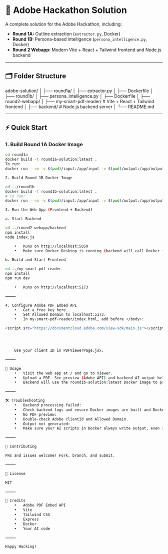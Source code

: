 # 🚀 Adobe Hackathon Solution

A complete solution for the Adobe Hackathon, including:

- **Round 1A:** Outline extraction (`extractor.py`, Docker)
- **Round 1B:** Persona-based intelligence (`persona_intelligence.py`, Docker)
- **Round 2 Webapp:** Modern Vite + React + Tailwind frontend and Node.js backend

---

## 🗂 Folder Structure

adobe-solution/
│
├── round1a/
│   ├── extractor.py
│   ├── Dockerfile
│
├── round1b/
│   ├── persona_intelligence.py
│   ├── Dockerfile
│
├── round2-webapp/
│   ├── my-smart-pdf-reader/   # Vite + React + Tailwind frontend
│   ├── backend/               # Node.js backend server
│
└── README.md

---

## ⚡ Quick Start

### 1. **Build Round 1A Docker Image**

```bash
cd round1a
docker build -t round1a-solution:latest .
To run:
docker run --rm -v $(pwd)/input:/app/input -v $(pwd)/output:/app/output round1a-solution:latest

2. Build Round 1B Docker Image

cd ../round1b
docker build -t round1b-solution:latest .
# To run:
docker run --rm -v $(pwd)/input:/app/input -v $(pwd)/output:/app/output round1b-solution:latest

3. Run the Web App (Frontend + Backend)

a. Start Backend

cd ../round2-webapp/backend
npm install
node index.js

	•	Runs on http://localhost:5050
	•	Make sure Docker Desktop is running (backend will call Docker for AI processing)

b. Build and Start Frontend

cd ../my-smart-pdf-reader
npm install
npm run dev

	•	Runs on http://localhost:5173

⸻

4. Configure Adobe PDF Embed API
	•	Get a free key here.
	•	Set Allowed Domain to localhost:5173.
	•	In my-smart-pdf-reader/index.html, add before </body>:

<script src="https://documentcloud.adobe.com/view-sdk/main.js"></script>




	Use your client ID in PDFViewerPage.jsx.

⸻

📝 Usage
	•	Visit the web app at / and go to Viewer.
	•	Upload a PDF. See preview (Adobe API) and backend AI output below.
	•	Backend will use the round1b-solution:latest Docker image to process and extract relevant info.

⸻

🛠️ Troubleshooting
	•	Backend processing failed:
	•	Check backend logs and ensure Docker images are built and Docker is running.
	•	No PDF preview:
	•	Double-check Adobe clientId and Allowed Domain.
	•	Output not generated:
	•	Make sure your AI scripts in Docker always write output, even if empty or on error.

⸻

🤝 Contributing

PRs and issues welcome! Fork, branch, and submit.

⸻

📄 License

MIT

⸻

🙌 Credits
	•	Adobe PDF Embed API
	•	Vite
	•	Tailwind CSS
	•	Express
	•	Docker
	•	Your AI code

⸻

Happy Hacking!